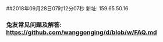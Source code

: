 ##2018年09月28日07时12分07秒 新址: 159.65.50.16
### 兔友常见问题及解答: https://github.com/wanggonging/d/blob/w/FAQ.md
